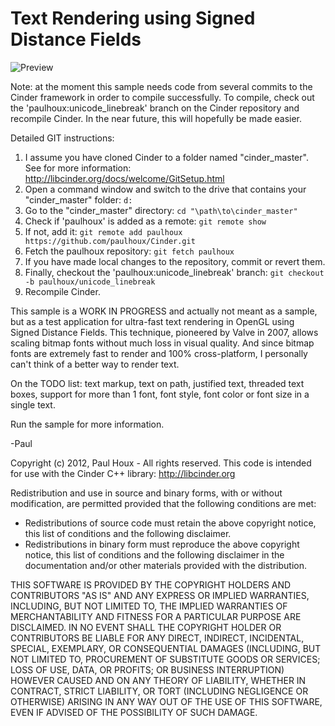 Text Rendering using Signed Distance Fields
===========================================

![Preview](https://raw.github.com/paulhoux/Cinder-Samples/master/TextRendering/PREVIEW.png)

Note: at the moment this sample needs code from several commits to the Cinder framework in order to compile successfully. To compile, check out the 'paulhoux:unicode_linebreak' branch on the Cinder repository and recompile Cinder. In the near future, this will hopefully be made easier.


Detailed GIT instructions:

1. I assume you have cloned Cinder to a folder named "cinder_master". See for more information: http://libcinder.org/docs/welcome/GitSetup.html
2. Open a command window and switch to the drive that contains your "cinder_master" folder: ```d:```
3. Go to the "cinder_master" directory: ```cd "\path\to\cinder_master"```
4. Check if 'paulhoux' is added as a remote: ```git remote show```
5. If not, add it: ```git remote add paulhoux https://github.com/paulhoux/Cinder.git```
6. Fetch the paulhoux repository: ```git fetch paulhoux```
7. If you have made local changes to the repository, commit or revert them.
8. Finally, checkout the 'paulhoux:unicode_linebreak' branch: ```git checkout -b paulhoux/unicode_linebreak```
9. Recompile Cinder.


This sample is a WORK IN PROGRESS and actually not meant as a sample, but as a test application for ultra-fast text rendering in OpenGL using Signed Distance Fields. This technique, pioneered by Valve in 2007, allows scaling bitmap fonts without much loss in visual quality. And since bitmap fonts are extremely fast to render and 100% cross-platform, I personally can't think of a better way to render text.


On the TODO list: text markup, text on path, justified text, threaded text boxes, support for more than 1 font, font style, font color or font size in a single text.


Run the sample for more information.


-Paul


Copyright (c) 2012, Paul Houx - All rights reserved. This code is intended for use with the Cinder C++ library: http://libcinder.org

Redistribution and use in source and binary forms, with or without modification, are permitted provided that the following conditions are met:

* Redistributions of source code must retain the above copyright notice, this list of conditions and the following disclaimer.
* Redistributions in binary form must reproduce the above copyright notice, this list of conditions and the following disclaimer in the documentation and/or other materials provided with the distribution.

THIS SOFTWARE IS PROVIDED BY THE COPYRIGHT HOLDERS AND CONTRIBUTORS "AS IS" AND ANY EXPRESS OR IMPLIED WARRANTIES, INCLUDING, BUT NOT LIMITED TO, THE IMPLIED WARRANTIES OF MERCHANTABILITY AND FITNESS FOR A PARTICULAR PURPOSE ARE DISCLAIMED. IN NO EVENT SHALL THE COPYRIGHT HOLDER OR CONTRIBUTORS BE LIABLE FOR ANY DIRECT, INDIRECT, INCIDENTAL, SPECIAL, EXEMPLARY, OR CONSEQUENTIAL DAMAGES (INCLUDING, BUT NOT LIMITED TO, PROCUREMENT OF SUBSTITUTE GOODS OR SERVICES; LOSS OF USE, DATA, OR PROFITS; OR BUSINESS INTERRUPTION) HOWEVER CAUSED AND ON ANY THEORY OF LIABILITY, WHETHER IN CONTRACT, STRICT LIABILITY, OR TORT (INCLUDING NEGLIGENCE OR OTHERWISE) ARISING IN ANY WAY OUT OF THE USE OF THIS SOFTWARE, EVEN IF ADVISED OF THE POSSIBILITY OF SUCH DAMAGE.


